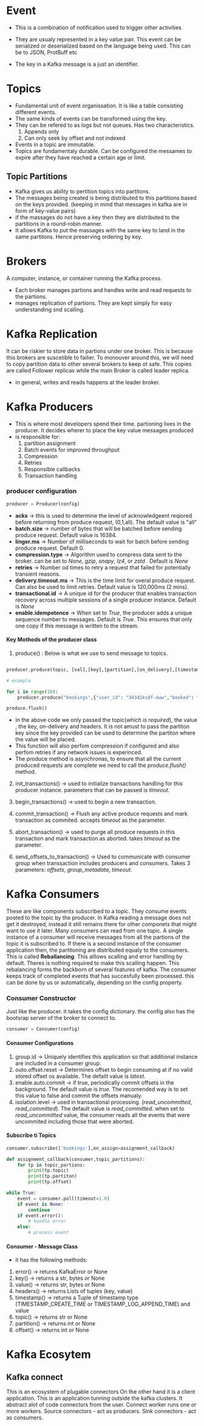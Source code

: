 # Event

-   This is a combination of notification used to trigger other activities
-   They are usualy represented in a key value pair. This event can be serialized or deserialized based on the language being used. This can be to JSON, ProtBuff etc

-   The key in a Kafka message is a just an identifier.

# Topics

-   Fundamental unit of event organissation. It is like a table consisting different events.
-   The same kinds of events can be transformed using the key.
-   They can be refered to as logs but not queues. Has two characteristics.
    1.  Appends only
    2.  Can only seek by offset and not indexed
-   Events in a topic are immutable.
-   Topics are fundamentaly durable. Can be configured the messames to expire after they have reached a certain age or limit.

## Topic Partitions

-   Kafka gives us ability to pertition topics into partitons.
-   The messages being created is being distributed to this partitions based on the keys provided. (keeping in mind that messages in kafka are in form of key-value pairs)
-   if the massages do not have a key then they are distributed to the partitions in a round-robin manner.
-   It allows Kafka to put the massages with the same key to land in the same partitons. Hence preserving ordering by key.

# Brokers

A computer, instance, or container running the Kafka process.

-   Each broker manages partions and handles write and read requests to the partions.
-   manages replication of partions. They are kept simply for easy understanding snd scalling.

# Kafka Replication

It can be riskier to store data in partions under one broker. This is because this brokers are suscetible to failier. To monouver around this, we will need to copy partition data to other several brokers to keep ot safe. This copies are called Follower replicas while the main Broker is called leader replica.

-   in general, writes and reads happens at the leader broker.

# Kafka Producers

-   This is where most developers spend their time.
    partioning lives in the producer. It decides wherer to place the key value messages produced
-   is responsible for:
    1.  partition assignment
    2.  Batch events for improved throughput
    3.  Compression
    4.  Retries
    5.  Responsible callbacks
    6.  Transaction handling

### producer configuration

```python
producer = Producer(config)
```

-   **acks** -> this is used to determine the level of acknowledgeent reqiored before returning from produce request, (0,1,all). The default value is "all"
-   **batch.size** -> number of bytes that will be batched before sending produce request. Default value is 16384.
-   **linger.ms** -> Number of milliseconds to wait for batch before sending produce request. Default 0.
-   **compression.type** -> Algorithm used to compress data sent to the broker. can be set to _None_, _gzip_, _snapy_, _lz4_, or _zstd_ . Default is _None_
-   **retries** -> Number od times to retry a request that failed for potentially transient reasons.
-   **delivery.timeout.ms** -> This is the time limit for overal produce request. Can also be used to limit retries. Default value is 120,000ms (2 mins).
-   **transactional.id** -> A unique id for the producer that enables transaction recovery across multiple sessions of a single producer instance. Default is _None_
-   **enable.idempotence** -> When set to _True_, the producer adds a unique sequence number to messages. Default is _True_. This ensures that only one copy if this message is written to the stream.

#### Key Mothods of the producer class

1. produce() :
   Below is what we use to send message to topics.

```python

producer.produce(topic, [val],[key],[partition],[on_delivery],[timestamp],[headers])

# example

for i in range(10):
	producer.produce("bookings",{"user_id": "34342ksdf-eww","booked": "True"}, str(i), on_delivery = callback, headers={'foo':'bar'})

produce.flush()

```

-   In the above code we only passed the topic(_which is required_), the value , the key, on-delivery and headers. It is not amust to pass the partiton key since the key provided can be used to determine the partiton where the value will be placed.
-   This function will also perfom compression if configured and also perfom retries if any network issues is experinced.
-   The produce method is asynchronas, to ensure that all the current produced requests are complete we need to call the _produce.flush()_ method.

2. init_transactions() -> used to initialize transactions handling for this producer instance. parameters that can be passed is _timeout_.

3. begin_transactions() -> used to begin a new transaction.

4. commit_transaction() -> Flush any active produce requests and mark transaction as commited. accepts _timeout_ as the parameter.

5. abort_transaction() -> used to purge all produce requests in this transaction and mark transaction as aborted. takes _timeout_ as the parameter.

6. send_offsets_to_transaction() -> Used to communicate with consumer group when transsaction includes producers and consumers. Takes 3 parameters: _offsets_, _group_metadata_, _timeout_.

# Kafka Consumers

These are like components subscribed to a topic. They consume events posted to the topic by the producer.
In Kafka reading a message does not get it destroyed, instead it still remains there for other componets that might want to use it later.
Many consumers can read from one topic.
A single instance of a consumer will receive messages from all the partions of the topic it is subscribed to.
If there is a second instance of the consumer application then, the partitoning are distributed equaly to the consumers. This is called **Reballancing**.
This alllows scalling and error handling by default. Theres is nothing required to make this scalling happen.
This rebalancing forms the backborn of several features of kafka.
The consumer keeps track of completed events that has succesfully been processed. this can be done by us or automatically, depending on the config property.

### Consumer Constructor
Just like the producer. it takes the config dictionary. the config also has the bootsrap server of the broker to connect to.

``` python
consumer = Consumer(config)
```

#### Consumer Configurations

1. group.id -> Uniquely identifies this application so that additional instance are included in a consumer group.
2. outo.offset.reset -> Determines offset to begin consuming at if no valid stored offset os available. The defailt value is *latest*.
3. enable.auto.commit -> if true, periodically commit offsets in the background. The default value is *true*. The recomended way is to set this value to false and commit the offsets manualy.
4. isolation.level -> used in transactional processing. (*read_uncommitted*, *read_committed*). The default value is *read_committed*. when set to *read_uncommitted* value, the consumer reads all the events that were uncommited including those that were aborted. 

#### Subscribe ti Topics

``` python
consumer.subscribe(['bookings'],on_assign=assignment_callback)

def assignment_callback(consumer,topic_partitions):
	for tp in topic_partions:
		print(tp.topic)
		print(tp.partiton)
		print(tp.offset)

while True:
	event = consumer.poll(timeout=1.0)
	if event is None:
		continue
	if event.error():
		# handle error
	else: 
		# process event

```

####  Consumer - Message Class
- it has the following methods:
1. error() -> returns KafkaError or None
2. key() -> returns a str, bytes or None
3. value() -> returns str, bytes or None
4. headers() -> returns Lists of tuples (key, value)
5. timestamp() -> returns a Tuple of timestamp type (TIMESTAMP_CREATE_TIME or TIMESTAMP_LOG_APPEND_TIME) and value
6. topic() -> returns str or None
7. partition() -> returns int or None
8. offset() -> returns int or None




# Kafka Ecosytem

## Kafka connect

This is an ecosystem of plugable connectors
On the other hand it is a client application.
This is an application tunning outside the kafka clusters. It abstract alot of code connectors from the user.
Connect worker runs one or more workers.
Source connectors - act as producers.
Sink connectors - act as consumers.
